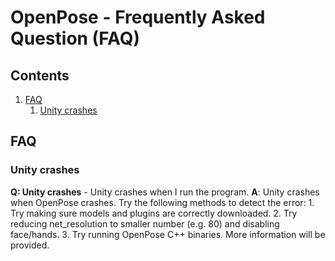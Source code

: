 OpenPose - Frequently Asked Question (FAQ)
============================================

## Contents
1. [FAQ](#faq)
    1. [Unity crashes](#Unity-crashes)

## FAQ
### Unity crashes
**Q: Unity crashes** - Unity crashes when I run the program. 
**A**: Unity crashes when OpenPose crashes. Try the following methods to detect the error: 
			1. Try making sure models and plugins are correctly downloaded. 
			2. Try reducing net_resolution to smaller number (e.g. 80) and disabling face/hands. 
			3. Try running OpenPose C++ binaries. More information will be provided. 